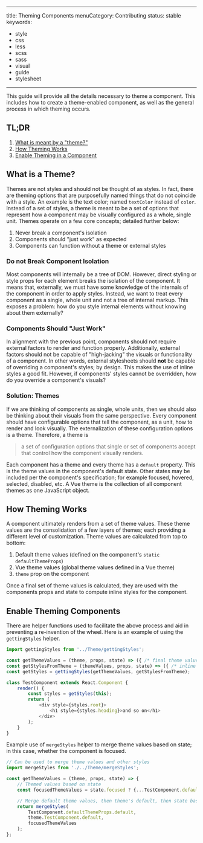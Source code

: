 ---
title: Theming Components
menuCategory: Contributing
status: stable
keywords:
  - style
  - css
  - less
  - scss
  - sass
  - visual
  - guide
  - stylesheet
  ---

This guide will provide all the details necessary to theme a component. This includes how to create a theme-enabled component, as well as the general process in which theming occurs.

## TL;DR

1. [What is meant by a "theme?"](#what-is-a-theme)
1. [How Theming Works](#how-theming-works)
2. [Enable Theming in a Component](#enable-theming-components)

## What is a Theme? <a name="what-is-a-theme"></a>
Themes are not styles and should not be thought of as styles. In fact, there are theming options that are purposefully named things that do not coincide with a style. An example is the text color; named `textColor` instead of `color`. Instead of a set of styles, a theme is meant to be a set of options that represent how a component may be visually configured as a whole, single unit. Themes operate on a few core concepts; detailed further below:

1. Never break a component's isolation
2. Components should "just work" as expected
3. Components can function without a theme or external styles

### Do not Break Component Isolation
Most components will internally be a tree of DOM. However, direct styling or style props for each element breaks the isolation of the component. It means that, externally, we must have some knowledge of the internals of the component in order to apply styles. Instead, we want to treat every component as a single, whole unit and not a tree of internal markup. This exposes a problem: how do you style internal elements without knowing about them externally?

### Components Should "Just Work"
In alignment with the previous point, components should not require external factors to render and function properly. Additionally, external factors should not be capable of "high-jacking" the visuals or functionality of a component. In other words, external stylesheets should **not** be capable of overriding a component's styles; by design. This makes the use of inline styles a good fit. However, if components' styles cannot be overridden, how do you override a component's visuals?

### Solution: Themes
If we are thinking of components as single, whole units, then we should also be thinking about their visuals from the same perspective. Every component should have configurable options that tell the component, as a unit, how to render and look visually. The externalization of these configuration options is a theme. Therefore, a theme is

> a set of configuration options that single or set of components accept that control how the component visually renders.

Each component has a theme and every theme has a `default` property. This is the theme values in the component's default state. Other states may be included per the component's specification; for example focused, hovered, selected, disabled, etc. A Vue theme is the collection of all component themes as one JavaScript object.

## How Theming Works <a name="how-theming-works"></a>
A component ultimately renders from a set of theme values. These theme values are the consolidation of a few layers of themes; each providing a different level of customization. Theme values are calculated from top to bottom:

1. Default theme values (defined on the component's `static defaultThemeProps`)
2. Vue theme values (global theme values defined in a Vue theme)
3. `theme` prop on the component

Once a final set of theme values is calculated, they are used with the components props and state to compute inline styles for the component.

## Enable Theming Components <a name="enable-theming-components"></a>
There are helper functions used to facilitate the above process and aid in preventing a re-invention of the wheel. Here is an example of using the `gettingStyles` helper.

```js
import gettingStyles from '../Theme/gettingStyles';

const getThemeValues = (theme, props, state) => ({ /* final theme values for component */ });
const getStylesFromTheme = (themeValues, props, state) => ({ /* inline styles applied to internals */ }); 
const getStyles = gettingStyles(getThemeValues, getStylesFromTheme);

class TestComponent extends React.Component {
    render() {
        const styles = getStyles(this);
        return (
            <div style={styles.root}>
                <h1 style={styles.heading}>and so on</h1>
            </div>
        );
    }
}
```

Example use of `mergeStyles` helper to merge theme values based on state; in this case, whether the component is focused.

```js
// Can be used to merge theme values and other styles
import mergeStyles from './../Theme/mergeStyles';

const getThemeValues = (theme, props, state) => {
    // Themed values based on state
    const focusedThemeValues = state.focused ? {...TestComponent.defaultThemeProps.focused, ...(theme.TextField.focused || {})} : {};

    // Merge default theme values, then theme's default, then state based theme values;
    return mergeStyles(
        TestComponent.defaultThemeProps.default,
        theme.TestComponent.default,
        focusedThemeValues
    );
};
```